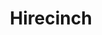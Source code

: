 <h1 align="center">Hirecinch</h1>
<h3 align="center>The most intuitive & affordable Applicant Tracking System!</h3>
<p>All in one hiring software that enables you to attract quality applicants & evaluate them collaboratively so you can find the right fit for your team.</p>
